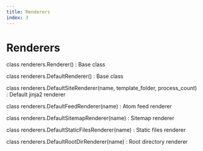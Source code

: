 ```yaml
---
title: Renderers
index: 3
---
```

# Renderers

class renderers.Renderer()
: Base class

class renderers.DefaultRenderer()
: Base class

class renderers.DefaultSiteRenderer(name, template_folder, process_count)
: Default jinja2 renderer

class renderers.DefaultFeedRenderer(name)
: Atom feed renderer

class renderers.DefaultSitemapRenderer(name)
: Sitemap renderer

class renderers.DefaultStaticFilesRenderer(name)
: Static files renderer

class renderers.DefaultRootDirRenderer(name)
: Root directory renderer

